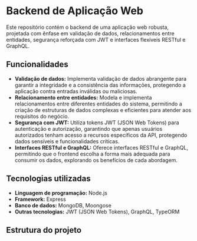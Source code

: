 # Backend de Aplicação Web

Este repositório contém o backend de uma aplicação web robusta, projetada com ênfase em validação de dados, relacionamentos entre entidades, segurança reforçada com JWT e interfaces flexíveis RESTful e GraphQL.

## Funcionalidades

- **Validação de dados:** Implementa validação de dados abrangente para garantir a integridade e a consistência das informações, protegendo a aplicação contra entradas inválidas ou maliciosas.
- **Relacionamento entre entidades:** Modela e implementa relacionamentos entre diferentes entidades do sistema, permitindo a criação de estruturas de dados complexas e eficientes para atender aos requisitos do negócio.
- **Segurança com JWT:** Utiliza tokens JWT (JSON Web Tokens) para autenticação e autorização, garantindo que apenas usuários autorizados tenham acesso a recursos específicos da API, protegendo dados sensíveis e funcionalidades críticas.
- **Interfaces RESTful e GraphQL:** Oferece interfaces RESTful e GraphQL, permitindo que o frontend escolha a forma mais adequada para consumir os dados, explorando os benefícios de cada abordagem.

## Tecnologias utilizadas

- **Linguagem de programação:** Node.js
- **Framework:** Express
- **Banco de dados:** MongoDB, Moongose
- **Outras tecnologias:** JWT (JSON Web Tokens), GraphQL, TypeORM

## Estrutura do projeto
